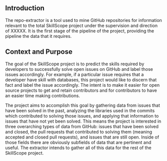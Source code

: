 ## Introduction

The repo-extractor is a tool used to mine GitHub repositories for
information relevant to the total SkillScope project under the
supervision and direction of XXXXX. It is the first stage of the
pipeline of the project, providing the pipeline the data that it
requires.


## Context and Purpose

The goal of the SkillScope project is to predict the skills required by
developers to successfully solve open issues on GitHub and label those
issues accordingly. For example, if a particular issue requires that a
developer have skill with databases, this project would like to discern
that fact and label the issue accordingly. The intent is to make it
easier for open source projects to get and retain contributors and for
contributors to have an easier time making contributions.

The project aims to accomplish this goal by gathering data from issues
that have been solved in the past, analyzing the libraries used in the
commits which contributed to solving those issues, and applying that
information to issues that have not yet been solved. This means the
project is interested in three overarching types of data from GitHub:
issues that have been solved and closed, the pull requests that
contributed to solving them (meaning accepted and closed pull requests),
and issues that are still open. Inside of those fields there are
obviously subfields of data that are pertinent and useful. The extractor
intends to gather all of this data for the rest of the SkillScope
project.
